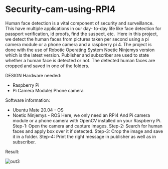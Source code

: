 # Security-cam-using-RPI4

Human face detection is a vital component of security and surveillance. This have multiple applications in our day- to-day life like face detection for passport verification, id proofs, find the suspect, etc. 
Here in this project, we detect the human faces from pictures taken per second using a pi camera module or a phone camera and a raspberry pi 4. The project is done with the use of Robotic Operating System Noetic Ninjemys version which is the latest version. Publisher and subscriber are used to state whether a human face is detected or not. The detected human faces are cropped and saved in one of the folders.

DESIGN
Hardware needed:
 - Raspberry Pi
 - Pi Camera Module/ Phone camera
 
Software information:
 - Ubuntu Mate 20.04 - OS
 - Noetic Ninjemys - ROS
Here, we only need an RPi4 And Pi camera module or a phone camera with OpenCV installed on your Raspberry Pi.
Step-1: Open the camera and capture images.
Step-2: Search for human faces and apply box over it if detected.
Step-3: Crop the image and save it in a folder.
Step-4: Print the right message in publisher as well as in subscriber.

Result: 

![out3](https://user-images.githubusercontent.com/73089346/177533965-6b8eab2d-f3ab-4772-a4f2-c986707490d2.png)
